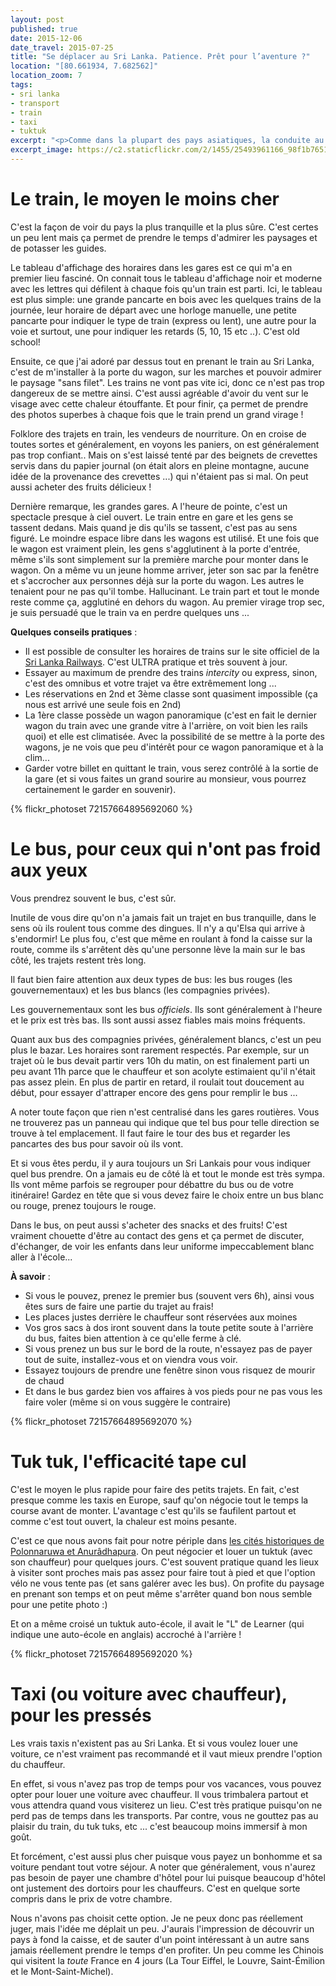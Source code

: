 ```yaml
---
layout: post
published: true
date: 2015-12-06
date_travel: 2015-07-25
title: "Se déplacer au Sri Lanka. Patience. Prêt pour l’aventure ?"
location: "[80.661934, 7.682562]"
location_zoom: 7
tags:
- sri lanka
- transport
- train
- taxi
- tuktuk
excerpt: "<p>Comme dans la plupart des pays asiatiques, la conduite au Sri Lanka oscille entre le pur divertissement et la peur. Les taxis roulent comme des fous, les bus vont à fond la caisse dans les petites routes de montagnes, etc ...</p><p>J'ai voulu faire cet article sur les différentes façons de se déplacer au Sri Lanka, d'une part pour vous les présenter mais aussi parce que c'est souvent hors du commun (en tout cas pour moi).</p>"
excerpt_image: https://c2.staticflickr.com/2/1455/25493961166_98f1b76518_c.jpg
---
```

# Le train, le moyen le moins cher

C'est la façon de voir du pays la plus tranquille et la plus sûre. C'est certes un peu lent mais ça permet de prendre le temps d'admirer les paysages et de potasser les guides.

Le tableau d'affichage des horaires dans les gares est ce qui m'a en premier lieu fasciné. On connait tous le tableau d'affichage noir et moderne avec les lettres qui défilent à chaque fois qu'un train est parti. Ici, le tableau est plus simple: une grande pancarte en bois avec les quelques trains de la journée, leur horaire de départ avec une horloge manuelle, une petite pancarte pour indiquer le type de train (express ou lent), une autre pour la voie et surtout, une pour indiquer les retards (5, 10, 15 etc ..). C'est old school!

Ensuite, ce que j'ai adoré par dessus tout en prenant le train au Sri Lanka, c'est de m'installer à la porte du wagon, sur les marches et pouvoir admirer le paysage "sans filet". Les trains ne vont pas vite ici, donc ce n'est pas trop dangereux de se mettre ainsi. C'est aussi agréable d'avoir du vent sur le visage avec cette chaleur étouffante. Et pour finir, ça permet de prendre des photos superbes à chaque fois que le train prend un grand virage !

Folklore des trajets en train, les vendeurs de nourriture. On en croise de toutes sortes et généralement, en voyons les paniers, on est généralement pas trop confiant.. Mais on s'est laissé tenté par des beignets de crevettes servis dans du papier journal (on était alors en pleine montagne, aucune idée de la provenance des crevettes ...) qui n'étaient pas si mal. On peut aussi acheter des fruits délicieux !

Dernière remarque, les grandes gares. A l'heure de pointe, c'est un spectacle presque à ciel ouvert. Le train entre en gare et les gens se tassent dedans. Mais quand je dis qu'ils se tassent, c'est pas au sens figuré. Le moindre espace libre dans les wagons est utilisé. Et une fois que le wagon est vraiment plein, les gens s'agglutinent à la porte d'entrée, même s'ils sont simplement sur la première marche pour monter dans le wagon. On a même vu un jeune homme arriver, jeter son sac par la fenêtre et s'accrocher aux personnes déjà sur la porte du wagon. Les autres le tenaient pour ne pas qu'il tombe. Hallucinant. Le train part et tout le monde reste comme ça, agglutiné en dehors du wagon. Au premier virage trop sec, je suis persuadé que le train va en perdre quelques uns ...

**Quelques conseils pratiques** :

- Il est possible de consulter les horaires de trains sur le site officiel de la [Sri Lanka Railways](http://eservices.railway.gov.lk/schedule/homeAction.action?lang=en). C'est ULTRA pratique et très souvent à jour.
- Essayer au maximum de prendre des trains _intercity_ ou express, sinon, c'est des omnibus et votre trajet va être extrêmement long ...
- Les réservations en 2nd et 3ème classe sont quasiment impossible (ça nous est arrivé une seule fois en 2nd)
- La 1ère classe possède un wagon panoramique (c'est en fait le dernier wagon du train avec une grande vitre à l'arrière, on voit bien les rails quoi) et elle est climatisée. Avec la possibilité de se mettre à la porte des wagons, je ne vois que peu d'intérêt pour ce wagon panoramique et à la clim...
- Garder votre billet en quittant le train, vous serez contrôlé à la sortie de la gare (et si vous faites un grand sourire au monsieur, vous pourrez certainement le garder en souvenir).

{% flickr_photoset 72157664895692060 %}

# Le bus, pour ceux qui n'ont pas froid aux yeux

Vous prendrez souvent le bus, c'est sûr.

Inutile de vous dire qu'on n'a jamais fait un trajet en bus tranquille, dans le sens où ils roulent tous comme des dingues. Il n'y a qu'Elsa qui arrive à s'endormir!
Le plus fou, c'est que même en roulant à fond la caisse sur la route, comme ils s'arrêtent dès qu'une personne lève la main sur le bas côté, les trajets restent très long.

Il faut bien faire attention aux deux types de bus: les bus rouges (les gouvernementaux) et les bus blancs (les compagnies privées).

Les gouvernementaux sont les bus _officiels_. Ils sont généralement à l'heure et le prix est très bas. Ils sont aussi assez fiables mais moins fréquents.

Quant aux bus des compagnies privées, généralement blancs, c'est un peu plus le bazar. Les horaires sont rarement respectés. Par exemple, sur un trajet où le bus devait partir vers 10h du matin, on est finalement parti un peu avant 11h parce que le chauffeur et son acolyte estimaient qu'il n'était pas assez plein. En plus de partir en retard, il roulait tout doucement au début, pour essayer d'attraper encore des gens pour remplir le bus ...

A noter toute façon que rien n'est centralisé dans les gares routières. Vous ne trouverez pas un panneau qui indique que tel bus pour telle direction se trouve à tel emplacement. Il faut faire le tour des bus et regarder les pancartes des bus pour savoir où ils vont.

Et si vous êtes perdu, il y aura toujours un Sri Lankais pour vous indiquer quel bus prendre. On a jamais eu de côté là et tout le monde est très sympa. Ils vont même parfois se regrouper pour débattre du bus ou de votre itinéraire! Gardez en tête que si vous devez faire le choix entre un bus blanc ou rouge, prenez toujours le rouge.

Dans le bus, on peut aussi s'acheter des snacks et des fruits! C'est vraiment chouette d'être au contact des gens et ça permet de discuter, d'échanger, de voir les enfants dans leur uniforme impeccablement blanc aller à l'école...

**À savoir** :

- Si vous le pouvez, prenez le premier bus (souvent vers 6h), ainsi vous êtes surs de faire une partie du trajet au frais!
- Les places justes derrière le chauffeur sont réservées aux moines
- Vos gros sacs à dos iront souvent dans la toute petite soute à l'arrière du bus, faites bien attention à ce qu'elle ferme à clé.
- Si vous prenez un bus sur le bord de la route, n'essayez pas de payer tout de suite, installez-vous et on viendra vous voir.
- Essayez toujours de prendre une fenêtre sinon vous risquez de mourir de chaud
- Et dans le bus gardez bien vos affaires à vos pieds pour ne pas vous les faire voler (même si on vous suggère le contraire)

{% flickr_photoset 72157664895692070 %}

# Tuk tuk, l'efficacité tape cul

C'est le moyen le plus rapide pour faire des petits trajets. En fait, c'est presque comme les taxis en Europe, sauf qu'on négocie tout le temps la course avant de monter. L'avantage c'est qu'ils se faufilent partout et comme c'est tout ouvert, la chaleur est moins pesante.

C'est ce que nous avons fait pour notre périple dans [les cités historiques de Polonnaruwa et Anurâdhapura](/polonnaruwa-anuradhapura-mihintale/). On peut négocier et louer un tuktuk (avec son chauffeur) pour quelques jours. C'est souvent pratique quand les lieux à visiter sont proches mais pas assez pour faire tout à pied et que l'option vélo ne vous tente pas (et sans galérer avec les bus). On profite du paysage en prenant son temps et on peut même s'arrêter quand bon nous semble pour une petite photo :)

Et on a même croisé un tuktuk auto-école, il avait le "L" de Learner (qui indique une auto-école en anglais) accroché à l'arrière !

{% flickr_photoset 72157664895692020 %}

# Taxi (ou voiture avec chauffeur), pour les pressés

Les vrais taxis n'existent pas au Sri Lanka. Et si vous voulez louer une voiture, ce n'est vraiment pas recommandé et il vaut mieux prendre l'option du chauffeur.

En effet, si vous n'avez pas trop de temps pour vos vacances, vous pouvez opter pour louer une voiture avec chauffeur. Il vous trimbalera partout et vous attendra quand vous visiterez un lieu. C'est très pratique puisqu'on ne perd pas de temps dans les transports. Par contre, vous ne gouttez pas au plaisir du train, du tuk tuks, etc ... c'est beaucoup moins immersif à mon goût.

Et forcément, c'est aussi plus cher puisque vous payez un bonhomme et sa voiture pendant tout votre séjour. A noter que généralement, vous n'aurez pas besoin de payer une chambre d'hôtel pour lui puisque beaucoup d'hôtel ont justement des dortoirs pour les chauffeurs. C'est en quelque sorte compris dans le prix de votre chambre.

Nous n'avons pas choisit cette option. Je ne peux donc pas réellement juger, mais l'idée me déplait un peu. J'aurais l'impression de découvrir un pays à fond la caisse, et de sauter d'un point intéressant à un autre sans jamais réellement prendre le temps d'en profiter. Un peu comme les Chinois qui visitent la _toute_ France en 4 jours (La Tour Eiffel, le Louvre, Saint-Émilion et le Mont-Saint-Michel).
